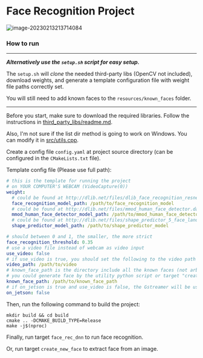 # Face Recognition Project

![image-20230213213714084](https://github.com/WubbaLu-bba/CS324_DL_Project/blob/main/test.png)

### How to run

---------------------------------------------

***Alternatively use the `setup.sh` script for easy setup.***

The `setup.sh` will *clone* the needed third-party libs (OpenCV not included), download weights, and generate a template configuration file with weight file paths correctly set.

You will still need to add known faces to the `resources/known_faces` folder.

---------------------------------------------

Before you start, make sure to download the required libraries. Follow the instructions in [third_party_libs/readme.md](third_party_libs/readme.md).

Also, I'm not sure if the list dir method is going to work on Windows. You can modify it in [src/utils.cpp](src/utils.cpp).

Create a config file `config.yaml` at project source directory (can be configured in the `CMakeLists.txt` file).

Template config file (Please use full path):

```yaml
# this is the template for running the project
# on YOUR COMPUTER'S WEBCAM (VideoCapture(0))
weight:
  # could be found at http://dlib.net/files/dlib_face_recognition_resnet_model_v1.dat.bz2, unzip before use
  face_recognition_model_path: /path/to/face_recognition_model
  # could be found at http://dlib.net/files/mmod_human_face_detector.dat.bz2, unzip before use
  mmod_human_face_detector_model_path: /path/to/mmod_human_face_detector_model
  # could be found at http://dlib.net/files/shape_predictor_5_face_landmarks.dat.bz2, unzip before use
  shape_predictor_model_path: /path/to/shape_predictor_model

# should between 0 and 1, the smaller, the more strict
face_recognition_threshold: 0.35
# use a video file instead of webcam as video input
use_video: false
# if use_video is true, you should set the following to the video path
video_path: /path/to/video
# known_face_path is the directory include all the known faces (not arbitrary image with face), i.e. ["name1.png", "name2.png", ...]
# you could generate face by the utility python script or target "create_new_face"
known_face_path: /path/to/known_face_path
# if on_jetson is true and use_video is false, the Gstreamer will be used to capture video on Jetson Nano
on_jetson: false
```

Then, run the following command to build the project:

```shell
mkdir build && cd build
cmake .. -DCMAKE_BUILD_TYPE=Release
make -j$(nproc)
```

Finally, run target `face_rec_dnn` to run face recognition.

Or, run target `create_new_face` to extract face from an image.

